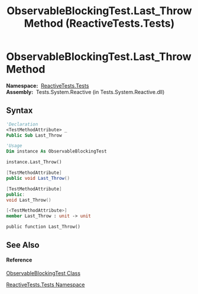 ﻿---
title: ObservableBlockingTest.Last_Throw Method  (ReactiveTests.Tests)
TOCTitle: Last_Throw Method
ms:assetid: M:ReactiveTests.Tests.ObservableBlockingTest.Last_Throw
ms:mtpsurl: https://msdn.microsoft.com/en-us/library/reactivetests.tests.observableblockingtest.last_throw(v=VS.103)
ms:contentKeyID: 36618974
ms.date: 06/28/2011
mtps_version: v=VS.103
f1_keywords:
- ReactiveTests.Tests.ObservableBlockingTest.Last_Throw
dev_langs:
- CSharp
- JScript
- VB
- FSharp
- c++
---

# ObservableBlockingTest.Last\_Throw Method

**Namespace:**  [ReactiveTests.Tests](hh289046\(v=vs.103\).md)  
**Assembly:**  Tests.System.Reactive (in Tests.System.Reactive.dll)

## Syntax

``` vb
'Declaration
<TestMethodAttribute> _
Public Sub Last_Throw
```

``` vb
'Usage
Dim instance As ObservableBlockingTest

instance.Last_Throw()
```

``` csharp
[TestMethodAttribute]
public void Last_Throw()
```

``` c++
[TestMethodAttribute]
public:
void Last_Throw()
```

``` fsharp
[<TestMethodAttribute>]
member Last_Throw : unit -> unit 
```

``` jscript
public function Last_Throw()
```

## See Also

#### Reference

[ObservableBlockingTest Class](hh315164\(v=vs.103\).md)

[ReactiveTests.Tests Namespace](hh289046\(v=vs.103\).md)

